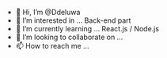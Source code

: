 - 👋 Hi, I’m @Ddeluwa
- 👀 I’m interested in ... Back-end part
- 🌱 I’m currently learning ... React.js / Node.js
- 💞️ I’m looking to collaborate on ...
- 📫 How to reach me ...

<!---
Ddeluwa/Ddeluwa is a ✨ special ✨ repository because its `README.md` (this file) appears on your GitHub profile.
You can click the Preview link to take a look at your changes.
--->
